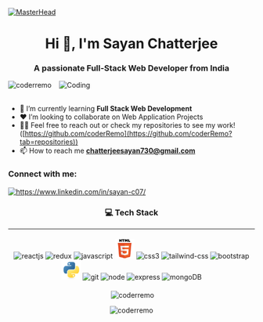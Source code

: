[![MasterHead](https://user-images.githubusercontent.com/80781196/190216139-7697aa5a-c9a0-4bd6-80bf-3aca76a2e1c8.gif)](https://coderRemo.io)
<h1 align="center">Hi 👋, I'm Sayan Chatterjee</h1>
<h3 align="center">A passionate Full-Stack Web Developer from India</h3>
<img align="right" alt="Coding" width="400" src="https://media4.giphy.com/media/v1.Y2lkPTc5MGI3NjExZ3h6cm5weTIxeGRkMDlpdDY0YWhoNDRmdWphemhtM2x0aG4yc3lqdiZlcD12MV9naWZzX3NlYXJjaCZjdD1n/26tn33aiTi1jkl6H6/200.webp">

<p> <img align="left" src="https://komarev.com/ghpvc/?username=coderremo&label=Profile%20views&color=0e75b6&style=flat" alt="coderremo" /> </p></br></br>

- 🌱 I’m currently learning **Full Stack Web Development**
- ❤️ I’m looking to collaborate on Web Application Projects
- 👨‍💻 Feel free to reach out or check my repositories to see my work! ([https://github.com/coderRemo](https://github.com/coderRemo?tab=repositories))
- 📫 How to reach me **chatterjeesayan730@gmail.com**

<h3 align="left">Connect with me:</h3>

<p align="left">
  <a href="https://linkedin.com/in/https://www.linkedin.com/in/sayan-c07/" target="blank"><img align="center" src="https://raw.githubusercontent.com/rahuldkjain/github-profile-readme-generator/master/src/images/icons/Social/linked-in-alt.svg" alt="https://www.linkedin.com/in/sayan-c07/" height="30" width="40" /></a>
</p>

<h3 align="center">💻 Tech Stack</h3>
<hr/>
<p align="center" style="margin: 20px 0;"> 
  <img src="https://brandslogos.com/wp-content/uploads/images/react-logo-vector-1.svg" alt="reactjs" width="40" height="40"/>
  <img src="https://cdn.worldvectorlogo.com/logos/redux.svg" alt="redux" width="40" height="40"/>
  <img src="https://encrypted-tbn0.gstatic.com/images?q=tbn:ANd9GcRuHnJDLOcdm_0b6N6kNj-1OvO9KhKYgqIy0w&s" alt="javascript" width="40" height="40"/> 
  <img src="https://raw.githubusercontent.com/devicons/devicon/master/icons/html5/html5-original-wordmark.svg" alt="html5" width="40" height="40"/>
  <img src="https://encrypted-tbn0.gstatic.com/images?q=tbn:ANd9GcQckBwdkFhUDEqfrZNq05JfWGtrj69tDEOsgQ&s" alt="css3" width="40" height="40"/> 
  <img src="https://www.drupal.org/files/project-images/screenshot_361.png" alt="tailwind-css" width="40" height="40"/> 
  <img src="https://upload.wikimedia.org/wikipedia/commons/thumb/b/b2/Bootstrap_logo.svg/800px-Bootstrap_logo.svg.png" alt="bootstrap" width="50" height="40"/> 
  <img src="https://raw.githubusercontent.com/devicons/devicon/master/icons/python/python-original.svg" alt="python" width="40" height="40"/> 
  <img src="https://www.vectorlogo.zone/logos/git-scm/git-scm-icon.svg" alt="git" width="40" height="40"/> 
  <img src="https://hopetutors.com/wp-content/uploads/2017/03/nodejs-logo-1.png" alt="node" width="40" height="40" />
  <img src="https://img.icons8.com/color/512/express-js.png" alt="express" width="40" height="40" />
  <img src="https://raw.githubusercontent.com/NX211/homer-icons/master/svg/mongodb.svg" alt="mongoDB" width="40" height="40" />
</p>


<div align="center">
  <p>&nbsp;<img src="https://github-readme-stats.vercel.app/api?username=coderremo&show_icons=true&locale=en" alt="coderremo" /></p>
  <p><img src="https://github-readme-stats.vercel.app/api/top-langs?username=coderremo&show_icons=true&locale=en&layout=compact" alt="coderremo" /></p>
</div>

<img src="https://github.com/user-attachments/assets/ea73178c-fa74-4da5-88eb-999a325b0559" alt="" />
